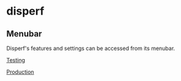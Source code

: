 # disperf


## Menubar

Disperf's features and settings can be accessed from its menubar. 

[Testing](https://dispersionlab.github.io/disperf/testing)


[Production](https://dispersionlab.github.io/disperf/production)